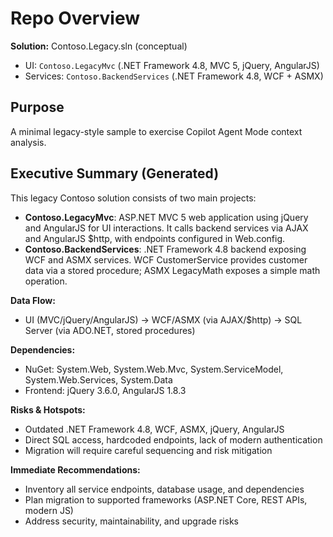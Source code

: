 # Repo Overview

**Solution:** Contoso.Legacy.sln (conceptual)
- UI: `Contoso.LegacyMvc` (.NET Framework 4.8, MVC 5, jQuery, AngularJS)
- Services: `Contoso.BackendServices` (.NET Framework 4.8, WCF + ASMX)

## Purpose
A minimal legacy-style sample to exercise Copilot Agent Mode context analysis.

## Executive Summary (Generated)

This legacy Contoso solution consists of two main projects:
- **Contoso.LegacyMvc**: ASP.NET MVC 5 web application using jQuery and AngularJS for UI interactions. It calls backend services via AJAX and AngularJS $http, with endpoints configured in Web.config.
- **Contoso.BackendServices**: .NET Framework 4.8 backend exposing WCF and ASMX services. WCF CustomerService provides customer data via a stored procedure; ASMX LegacyMath exposes a simple math operation.

**Data Flow:**
- UI (MVC/jQuery/AngularJS) → WCF/ASMX (via AJAX/$http) → SQL Server (via ADO.NET, stored procedures)

**Dependencies:**
- NuGet: System.Web, System.Web.Mvc, System.ServiceModel, System.Web.Services, System.Data
- Frontend: jQuery 3.6.0, AngularJS 1.8.3

**Risks & Hotspots:**
- Outdated .NET Framework 4.8, WCF, ASMX, jQuery, AngularJS
- Direct SQL access, hardcoded endpoints, lack of modern authentication
- Migration will require careful sequencing and risk mitigation

**Immediate Recommendations:**
- Inventory all service endpoints, database usage, and dependencies
- Plan migration to supported frameworks (ASP.NET Core, REST APIs, modern JS)
- Address security, maintainability, and upgrade risks
